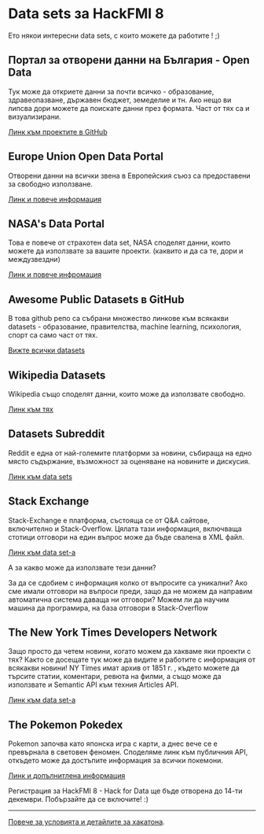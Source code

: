 # Data sets за HackFMI 8

Ето някои интересни data sets, с които можете да работите ! ;)

## Портал за отворени данни на България - Open Data

Тук може да откриете данни за почти всичко - образование, здравеопазване, държавен бюджет, земеделие и тн. Ако нещо ви липсва дори можете да поискате данни през формата. Част от тях са и визуализирани.

[Линк към проектите в GitHub](https://github.com/governmentbg)

## Europe Union Open Data Portal

Отворени данни на всички звена в  Европейския съюз са предоставени за свободно използване. 

[Линк и повече информация](http://data.europa.eu/euodp/en/data/)

## NASA's Data Portal

Това е повече от страхотен data set, NASA споделят данни, които можете да използвате за вашите проекти. (каквито и да са те, дори и междузвездни)

[Линк и повече инфромация](https://data.nasa.gov/data)

## Awesome Public Datasets в GitHub

В това github репо са събрани множество линкове към всякакви datasets - образование, правителства, machine learning, психология, спорт са само част от тях.

[Вижте всички datasets](https://github.com/caesar0301/awesome-public-datasets)

## Wikipedia Datasets

Wikipedia също споделят данни, които може да използватe свободно. 

[Линк към тях](https://en.wikipedia.org/wiki/Wikipedia:Database_download)

## Datasets Subreddit

Reddit е една от най-големите платформи за новини, събираща на едно място съдържание, възможност за оценяване на новините и дискусия. 

[Линк към data sets](https://www.reddit.com/r/datasets/) 

## Stack Exchange 

Stack-Exchange е платформа, състояща се от Q&A сайтове, включително и Stack-Overflow. Цялата тази информация, включваща стотици отговори на един въпрос може да бъде свалена в XML файл.

[Линк към data set-a](https://archive.org/details/stackexchange)

А за какво може да използвате тези данни?

За да се сдобием с информация колко от въпросите са уникални? Ако сме имали отговори на въпроси преди, защо да не можем да направим автоматична система даваща ни отговори?
Можем ли да научим машина да програмира, на база отговори в Stack-Overflow 

## The New York Times Developers Network 

Защо просто да четем новини, когато можем да хакваме яки проекти с тях? 
Както се досещате тук може да видите и работите с информация от всякакви новини! 
NY Times имат архив от 1851 г. , където можете да търсите статии, коментари, ревюта на филми, а също може да използвате и Semantic API към техния Articles API.

[Линк към data set-a](http://developer.nytimes.com/)

## The Pokemon Pokedex

Pokemon започва като японска игра с карти, а днес вече се е превърнала в световен феномен. Споделяме линк към публичния API, откъдето може да достъпите информация за всички покемони.

[Линк и допълнитлена информация](http://pokeapi.co/docsv2/#info)

Регистрация за HackFMI 8 - Hack for Data ще бъде отворена до 14-ти декември. Побързайте да се включите! :) 

---
[Повече за условията и детайлите за хакатона](http://hackfmi.com/). 


